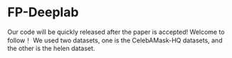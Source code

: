 # FP-Deeplab
Our code will be quickly released after the paper is accepted! Welcome to follow！
We used two datasets, one is the CelebAMask-HQ datasets, and the other is the helen dataset.
